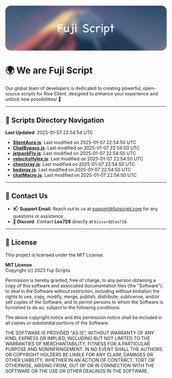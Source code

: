 ![Banner](.github/b.webp)

# 🌍 **We are Fuji Script**

Our global team of developers is dedicated to creating powerful, open-source scripts for Rise Client, designed to enhance your experience and unlock new possibilities! 🌟

---
<!-- SCRIPTS_NAVIGATION_START -->
## 📂 **Scripts Directory Navigation**

**Last Updated**: 2025-01-07 22:54:54 UTC

- **[SilentAura.js](scripts/SilentAura.js)**: Last modified on 2025-01-07 22:54:50 UTC
- **[ChatBypass.js](scripts/ChatBypass.js)**: Last modified on 2025-01-07 22:54:50 UTC
- **[jetpackFly.js](scripts/jetpackFly.js)**: Last modified on 2025-01-07 22:54:50 UTC
- **[velocityHylex.js](scripts/velocityHylex.js)**: Last modified on 2025-01-07 22:54:50 UTC
- **[chestxray.js](scripts/chestxray.js)**: Last modified on 2025-01-07 22:54:50 UTC
- **[bedxray.js](scripts/bedxray.js)**: Last modified on 2025-01-07 22:54:50 UTC
- **[chatMacro.js](scripts/chatMacro.js)**: Last modified on 2025-01-07 22:54:50 UTC

<!-- SCRIPTS_NAVIGATION_END -->

---

## 💬 **Contact Us**  
- 📬 **Support Email**: Reach out to us at [support@fujiscript.com](mailto:support@fujiscript.com) for any questions or assistance.  
- 💬 **Discord**: Contact **Leo728** directly at `Discord@leo728`.

---

## 📜 **License**

This project is licensed under the MIT License.  

**MIT License**  
Copyright (c) 2023 Fuji Scripts  

Permission is hereby granted, free of charge, to any person obtaining a copy of this software and associated documentation files (the "Software"), to deal in the Software without restriction, including without limitation the rights to use, copy, modify, merge, publish, distribute, sublicense, and/or sell copies of the Software, and to permit persons to whom the Software is furnished to do so, subject to the following conditions:  

The above copyright notice and this permission notice shall be included in all copies or substantial portions of the Software.  

THE SOFTWARE IS PROVIDED "AS IS", WITHOUT WARRANTY OF ANY KIND, EXPRESS OR IMPLIED, INCLUDING BUT NOT LIMITED TO THE WARRANTIES OF MERCHANTABILITY, FITNESS FOR A PARTICULAR PURPOSE AND NONINFRINGEMENT. IN NO EVENT SHALL THE AUTHORS OR COPYRIGHT HOLDERS BE LIABLE FOR ANY CLAIM, DAMAGES OR OTHER LIABILITY, WHETHER IN AN ACTION OF CONTRACT, TORT OR OTHERWISE, ARISING FROM, OUT OF OR IN CONNECTION WITH THE SOFTWARE OR THE USE OR OTHER DEALINGS IN THE SOFTWARE.  
